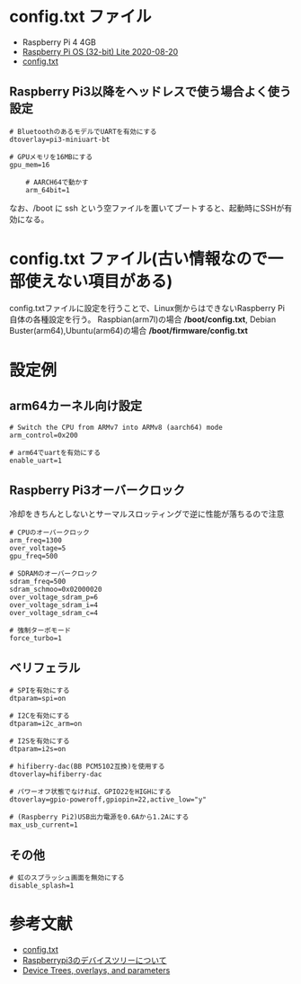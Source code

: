 # config.txt ファイル

* Raspberry Pi 4 4GB
* [Raspberry Pi OS (32-bit) Lite 2020-08-20](https://www.raspberrypi.org/downloads/raspberry-pi-os/)
* [config.txt](https://www.raspberrypi.org/documentation/configuration/config-txt/)

## Raspberry Pi3以降をヘッドレスで使う場合よく使う設定

    # BluetoothのあるモデルでUARTを有効にする
    dtoverlay=pi3-miniuart-bt

    # GPUメモリを16MBにする
    gpu_mem=16

		# AARCH64で動かす
		arm_64bit=1
	
なお、/boot に ssh という空ファイルを置いてブートすると、起動時にSSHが有効になる。

# config.txt ファイル(古い情報なので一部使えない項目がある)

config.txtファイルに設定を行うことで、Linux側からはできないRaspberry Pi自体の各種設定を行う。
Raspbian(arm7l)の場合 **/boot/config.txt**, Debian Buster(arm64),Ubuntu(arm64)の場合 **/boot/firmware/config.txt**

# 設定例

## arm64カーネル向け設定

    # Switch the CPU from ARMv7 into ARMv8 (aarch64) mode
    arm_control=0x200

    # arm64でuartを有効にする
    enable_uart=1

## Raspberry Pi3オーバークロック

冷却をきちんとしないとサーマルスロッティングで逆に性能が落ちるので注意 

    # CPUのオーバークロック
    arm_freq=1300
    over_voltage=5
    gpu_freq=500

    # SDRAMのオーバークロック
    sdram_freq=500
    sdram_schmoo=0x02000020
    over_voltage_sdram_p=6
    over_voltage_sdram_i=4
    over_voltage_sdram_c=4

    # 強制ターボモード
    force_turbo=1

## ベリフェラル

    # SPIを有効にする
    dtparam=spi=on

    # I2Cを有効にする
    dtparam=i2c_arm=on

    # I2Sを有効にする
    dtparam=i2s=on

    # hifiberry-dac(BB PCM5102互換)を使用する
    dtoverlay=hifiberry-dac

    # パワーオフ状態でなければ、GPIO22をHIGHにする
    dtoverlay=gpio-poweroff,gpiopin=22,active_low="y"

    # (Raspberry Pi2)USB出力電源を0.6Aから1.2Aにする
    max_usb_current=1

## その他

    # 虹のスプラッシュ画面を無効にする
    disable_splash=1

# 参考文献

* [config.txt](https://www.raspberrypi.org/documentation/configuration/config-txt/)
* [Raspberrypi3のデバイスツリーについて](https://qiita.com/cello_piano_violin/items/90e417123e7e026b190e)
* [Device Trees, overlays, and parameters](https://www.raspberrypi.org/documentation/configuration/device-tree.md)

